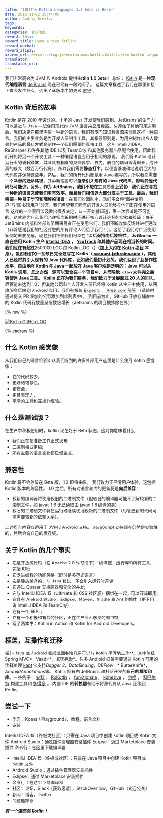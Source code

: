 ```yaml
---
title: "[译]The Kotlin Language: 1.0 Beta is Here!"
date: 2015-11-02 18:44:00
author: Andrey Breslav
tags:
keywords:
categories: 官方动态
reward: false
reward_title: Have a nice Kotlin!
reward_wechat:
reward_alipay:
source_url: https://blog.jetbrains.com/kotlin/2015/11/the-kotlin-language-1-0-beta-is-here/
translator:
translator_url:
---
```


我们非常高兴为 JVM 和 Android 提供**Kotlin 1.0 Beta**！
总结： [Kotlin](https://kotlinlang.org/) 是一种**现代编程语言** [JetBrains](https://www.jetbrains.com/) 现在已经有一段时间了。
这篇文章概述了我们在哪里和接下来会发生什么。列出了此版本中的更改 [这里](https://github.com/JetBrains/kotlin/releases/tag/build-1.0.0-beta-1103) 。
## Kotlin 背后的故事

Kotlin 是在 2010 年设想的。十年的 Java 开发使我们感到，JetBrains 的生产力可以通过与 Java 一起使用现代的 JVM 语言来显着提高。在评估了其他可用选项后，我们决定在那里需要一种新的语言，我们有专门知识和资源来创建这样一种语言。我们的主要业务是为开发人员制作工具，其指导原则是，为用户制作出令人敬畏的产品的最佳方式是制作一个我们需要的真棒工具。这与 IntelliJ IDEA，ReSharper 和许多其他 IDE 以及 TeamCity 和其他服务器产品配合使用，因此我们开始将另一个开发工具 - 一种编程语言应用于相同的原理。 <span id =“more-3005”> </span>
我们将 Kotlin 设计为行业的**现代语言**，并且具有相当的具体要求。首先，我们的项目活得很长，成长真的很大（数百万行代码），所以我们需要**静态打字**，以便能够准确地说明巨大的代码库并保持这些年。然后，我们的所有代码都是用 Java 编写的，所以我们需要一个**平滑的迁移路径**，其中新语言可以**逐渐引入现有的 Java 代码库，影响其他代码尽可能少。另外，作为 JetBrains，我们不想在**工具质量**上妥协：我们正在寻找一种新的语言来使我们更有效率，而且我们相信这大部分取决于工具。最后，我们需要一种易于学习和理解的语言**：在我们的团队中，我们不会将“图书馆用户”与“图书馆用户”分开，我们希望我们所有的开发人员能够与他们正在使用的语言
这样的一个项目涉及做出很多决定，从一开始就知道，第一次尝试是不可能的。这就是为什么我们允许相当长的时间进行核心设计选择的实验和验证：由于 JetBrains 内部和外部的早期采用者正在使用它们，我们不断收集反馈并进行更改（非常感谢我们的社区对您的所有评论人们给了我们！）。这给了我们对广泛使用案例的重要见解，现在我们相信我们可以在 1.0**后保持向后兼容性。
JetBrains 一直在使用 Kotlin 生产 [IntelliJ IDEA](https://www.jetbrains.com/idea/) ， [YouTrack](https://www.jetbrains.com/youtrack/) 和其他产品现在相当长的时间。我们现在有超过**250'000 LOC 的 Kotlin LOC（**）（加上大约在 [Kotlin 项目](https://github.com/JetBrains/kotlin) 本身）。虽然我们的一些项目完全是写在 Kotlin（ [account.jetbrains.com](https://account.jetbrains.com) ），其他人已经将其引入现有的 Java 代码库，正如我们最初计划的。我们达到了互操作性水平，自由地将 Kotlin 与 Java 一起放在 Java 客户端是透明的：Java 可以从 Kotlin 调用，反之亦然，源可以混合在一个项目中，从而导致`.class`文件完全兼容使用 Java 工具。
Kotlin 正在为我们服务，我们致力于发展超过 20 人的**团队。
尽管尚未达到 1.0，但其他公司和个人开发人员已经将 Kotlin 从生产中使用，从网络服务后端到 Android 应用。我们有报告 [Expedia](https://twitter.com/fleurchild/status/636965650536108032) ， [Prezi.com 等等](https://github.com/JetBrains/kotlin-web-site/blob/master/_data/companies-using-kotlin.yml) （请随时通过提交 PR 将您的公司添加到此列表中）。
到目前为止，GitHub 开放存储库中的 Kotlin 代码行数量呈指数级增长（JetBrains 的项目被排除在外）：

{% raw %}
<p><a href="https://i1.wp.com/blog.jetbrains.com/kotlin/files/2015/11/Kotlin-GitHub-LOC.png"><img alt="Kotlin GitHub LOC" class="alignleft size-full wp-image-3069" data-recalc-dims="1" src="https://i1.wp.com/blog.jetbrains.com/kotlin/files/2015/11/Kotlin-GitHub-LOC.png?resize=640%2C279&amp;ssl=1"/></a></p>
{% endraw %}

## 什么 Kotlin 感觉像

从我们自己的语言经验和从我们听到的许多外部用户这里是什么使用 Kotlin 感觉像：

* 它的代码较少，
* 更好的可读性，
* 更安全，
* 更具表现力，
* 平滑的工具和互操作经验。

## 什么是测试版？

在生产中积极使用时，Kotlin 现在处于 Beta 状态。这对你意味着什么

* 我们正在把准备工作正式发布;
* 二进制格式定稿;
* 所有主要的语言变化都已经完成。

## 兼容性

Kotlin 将不会停留在 Beta 版，1.0 即将来临。
我们致力于平滑用户体验，这包括 Kotlin 版本的兼容性。 1.0 之后，所有对语言和库的更新将是**向后兼容**：

* 较新的编译器将使用较旧的二进制文件（但较旧的编译器可能不了解较新的二进制文件，如 javac 1.6 无法读取由 javac 1.8 编译的类）;
* 较旧的二进制文件将在运行时继续使用较新的二进制文件（尽管更新的代码可能需要较新的依赖关系）。

上述所有内容仅适用于 JVM / Android 支持。 JavaScript 支持现在仍然是实验性的，稍后会有自己的发行版。
## 关于 Kotlin 的几个事实


* 它是开放源代码（在 Apache 2.0 许可证下）：编译器，运行库和所有工具，包括 IDE;
* 它促进编程的功能风格（同时是多范式语言）;
* 它是静态编译的，与 Java 相比，不会引入运行时开销;
* 它通过 Quasar 支持高效和安全的并发;
* 它与 IntelliJ IDEA 15（Ultimate 和 OSS 社区版）捆绑在一起，可以开箱即用;
* 它具有 Android Studio，Eclipse，Maven，Gradle 和 Ant 的插件（更不用说 IntelliJ IDEA 和 TeamCity）;
* 它有一个 REPL;
* 它有一个积极和有益的社区，正在生产令人敬畏的图书馆;
* 写了两本书：Kotlin in Action 和 Kotlin for Android Developers。

## 框架，互操作和迁移

任何 Java 或 Android 框架或图书馆几乎可以与 Kotlin 平滑地工作**。其中包括 Spring MVC*，Vaadin*，*和*杰克逊*。许多 Android 框架需要通过 Kotlin 可用的注释处理 [kapt](http://blog.jetbrains.com/kotlin/2015/06/better-annotation-processing-supporting-stubs-in-kapt/) 它支持*Dagger 2*，*DataBinding*，*DBFlow*，* ButterKnife*，*AndroidAnnotations*等。
Kotlin 拥有由 JetBrains 和社区开发的**自己的框架和库**。一些例子： [安科](https://github.com/JetBrains/anko) ， [RxKotlin](https://github.com/ReactiveX/RxKotlin) ， [funKtionale](https://github.com/MarioAriasC/funKTionale) ， [kohesive](https://github.com/kohesive/) ， [约柜](https://github.com/mplatvoet/kovenant) ， [科巴尔特](http://beust.com/kobalt) 构建工具和 [多得多](https://kotlinlang.org/docs/resources.html) 。
内置 IDE 的**转换器**有助于将源代码从 Java 迁移到 Kotlin。
## 尝试一下


* 学习：Koans / Playground /，教程，语言文档
* 安装

IntelliJ IDEA 15（终极或社区）：只需在 Java 项目中创建 Kotlin 项目或 Kotlin 文件
Android Studio：通过插件管理器安装插件
Eclipse：通过 Marketplace 安装插件
命令行：在这里下载编译器
* IntelliJ IDEA 15（终极或社区）：只需在 Java 项目中创建 Kotlin 项目或 Kotlin 文件
* Android Studio：通过插件管理器安装插件
* Eclipse：通过 Marketplace 安装插件
* 命令行：在这里下载编译器
* 社区：论坛，Slack（获取邀请），StackOverflow，GitHub（欢迎公关）
* 新闻：博客，Twitter
* 问题追踪器

***有一个漂亮的 Kotlin！***
